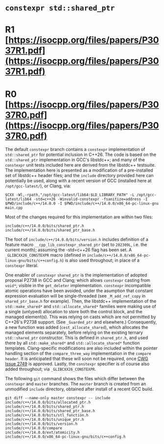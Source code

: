 # `constexpr std::shared_ptr`

# R1 [https://isocpp.org/files/papers/P3037R1.pdf](https://isocpp.org/files/papers/P3037R1.pdf)
# R0 [https://isocpp.org/files/papers/P3037R0.pdf](https://isocpp.org/files/papers/P3037R0.pdf)

The default `constexpr` branch contains a `constexpr` implementation of
`std::shared_ptr` for potential inclusion in C++26. The code is based on the
`std::shared_ptr` implementation in GCC's libstdc++; and many of the
`constexpr` unit tests included here are derived from the libstdc++ testsuite.
The implementation here is presented as a modification of a pre-installed set
of libstdc++ header files; and the `include` directory provided here can
potentially be used, along with a recent version of GCC (installed here at
`/opt/gcc-latest/`), or Clang, via:

```
$CXX -Wl,-rpath,"/opt/gcc-latest/lib64:$LD_LIBRARY_PATH" -L /opt/gcc-latest/lib64 -std=c++26 -Winvalid-constexpr -fsanitize=address -I $PWD/include/c++/14.0.0 -I $PWD/include/c++/14.0.0/x86_64-pc-linux-gnu main.cpp
```

Most of the changes required for this implementation are within two files:

```
include/c++/14.0.0/bits/shared_ptr.h
include/c++/14.0.0/bits/shared_ptr_base.h
```

The foot of `include/c++/14.0.0/bits/version.h` includes definition of a
feature macro `__cpp_lib_constexpr_shared_ptr` (set to `202309L`, i.e. the
current month); assuming the -std=c++26 flag has been set.  A
`_GLIBCXX26_CONSTEXPR` macro (defined in
`include/c++/14.0.0/x86_64-pc-linux-gnu/bits/c++config.h`) is also used
throughout; in place of a `constexpr` literal.

One enabler of `constexpr` `shared_ptr` is the implementation of adopted
proposal P2738 in GCC and Clang; which allows `constexpr` casting from `void*`;
visible in the `get_deleter` implementation. `constexpr` incompatible atomic
operations have been avoided, under the asumption that constant expression
evaluation will be single-threaded (see `_M_add_ref_copy` in
`shared_ptr_base.h` for example). Then, the libstdc++ implementation of the
`std::make_shared*` and `std::allocate_shared*` families were making use of a
single (untyped) allocation to store both the control block, and the managed
element(s). This was relying on casts which are not permitted by C++26's P2738
support. (See `_Guarded_ptr` and elsewhere.) Consequently, a new function was
added (`cest_allocate_shared`), which allocates the managed elements
separately, before relying on the existing ternary `std::shared_ptr`
constructor. This is defined in `shared_ptr.h`, and used there by all
`std::make_shared*` and `std::allocate_shared*` function templates.
Clang-specific modifications are also included within the pointer handling
section of the `compare_three_way` implementation in the `compare header`. It
is anticipated that these will soon not be required, once [CWG Issue
2749](https://www.open-std.org/jtc1/sc22/wg21/docs/cwg_active.html#2749) is
approved.  Lastly, the `constexpr` specifier is of course also added
throughout; via `_GLIBCXX26_CONSTEXPR`.

The following `git` command shows the files which differ between the
`constexpr` and `master` branches. The `master` branch is created from an
unmodified `include` directory, obtained after install of a recent GCC build.

```
git diff --name-only master constexpr -- include
include/c++/14.0.0/bits/allocated_ptr.h
include/c++/14.0.0/bits/shared_ptr.h
include/c++/14.0.0/bits/shared_ptr_base.h
include/c++/14.0.0/bits/stl_function.h
include/c++/14.0.0/bits/unique_ptr.h
include/c++/14.0.0/bits/version.h
include/c++/14.0.0/compare
include/c++/14.0.0/ext/atomicity.h
include/c++/14.0.0/x86_64-pc-linux-gnu/bits/c++config.h
```
